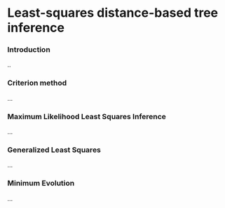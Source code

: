 



# Least-squares distance-based tree inference


### Introduction
..

### Criterion method
...


### Maximum Likelihood Least Squares Inference
...


### Generalized Least Squares
...


### Minimum Evolution
...